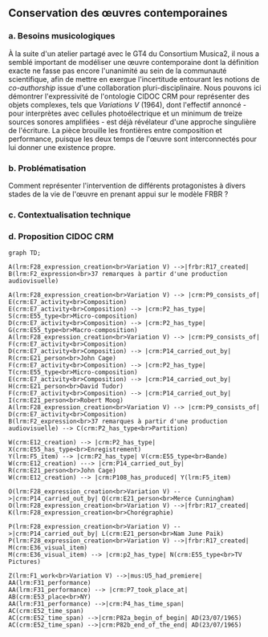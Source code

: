 ## Conservation des œuvres contemporaines

### **a. Besoins musicologiques**

À la suite d'un atelier partagé avec le GT4 du Consortium Musica2, il nous a semblé important de modéliser une œuvre contemporaine dont la définition exacte ne fasse pas encore l'unanimité au sein de la communauté scientifique, afin de mettre en exergue l'incertitude entourant les notions de _co-authorship_ issue d'une collaboration pluri-disciplinaire. Nous pouvons ici démontrer l'expressivité de l'ontologie CIDOC CRM pour représenter des objets complexes, tels que _Variations V_ (1964), dont l'effectif annoncé - pour interprètes avec cellules photoélectrique et un minimum de treize sources sonores amplifiées - est déjà révélateur d'une approche singulière de l'écriture. La pièce brouille les frontières entre composition et performance, puisque les deux temps de l'œuvre sont interconnectés pour lui donner une existence propre.

### **b. Problématisation**

Comment représenter l'intervention de différents protagonistes à divers stades de la vie de l'œuvre en prenant appui sur le modèle FRBR ?

### **c. Contextualisation technique**

### **d. Proposition CIDOC CRM**

```mermaid
graph TD;

A(lrm:F28_expression_creation<br>Variation V) -->|frbr:R17_created| B(lrm:F2_expression<br>37 remarques à partir d'une production audiovisuelle)

A(lrm:F28_expression_creation<br>Variation V) --> |crm:P9_consists_of| E(crm:E7_activity<br>Composition) 
E(crm:E7_activity<br>Composition) --> |crm:P2_has_type| S(crm:E55_type<br>Micro-composition)
D(crm:E7_activity<br>Composition) --> |crm:P2_has_type| G(crm:E55_type<br>Macro-composition)
A(lrm:F28_expression_creation<br>Variation V) --> |crm:P9_consists_of| F(crm:E7_activity<br>Composition)
D(crm:E7_activity<br>Composition) --> |crm:P14_carried_out_by| R(crm:E21_person<br>John Cage)
F(crm:E7_activity<br>Composition) --> |crm:P2_has_type| T(crm:E55_type<br>Micro-composition)
E(crm:E7_activity<br>Composition) --> |crm:P14_carried_out_by| H(crm:E21_person<br>David Tudor)
F(crm:E7_activity<br>Composition) --> |crm:P14_carried_out_by| I(crm:E21_person<br>Robert Moog)
A(lrm:F28_expression_creation<br>Variation V) --> |crm:P9_consists_of| D(crm:E7_activity<br>Composition)
B(lrm:F2_expression<br>37 remarques à partir d'une production audiovisuelle) --> C(crm:P2_has_type<br>Partition)

W(crm:E12_creation) --> |crm:P2_has_type| X(crm:E55_has_type<br>Enregistrement)
Y(lrm:F5_item) --> |crm:P2_has_type| V(crm:E55_type<br>Bande)
W(crm:E12_creation) ---> |crm:P14_carried_out_by| R(crm:E21_person<br>John Cage)
W(crm:E12_creation) --> |crm:P108_has_produced| Y(lrm:F5_item)

O(lrm:F28_expression_creation<br>Variation V) -->|crm:P14_carried_out_by| Q(crm:E21_person<br>Merce Cunningham)
O(lrm:F28_expression_creation<br>Variation V) -->|frbr:R17_created| K(lrm:F28_expression_creation<br>Chorégraphie)

P(lrm:F28_expression_creation<br>Variation V) -->|crm:P14_carried_out_by| L(crm:E21_person<br>Nam June Paik)
P(lrm:F28_expression_creation<br>Variation V) -->|frbr:R17_created| M(crm:E36_visual_item)
M(crm:E36_visual_item) --> |crm:p2_has_type| N(crm:E55_type<br>TV Pictures)

Z(lrm:F1_work<br>Variation V) -->|mus:U5_had_premiere| AA(lrm:F31_performance)
AA(lrm:F31_performance) --> |crm:P7_took_place_at| AB(crm:E53_place<br>NY)
AA(lrm:F31_performance) -->|crm:P4_has_time_span| AC(crm:E52_time_span)
AC(crm:E52_time_span) -->|crm:P82a_begin_of_begin| AD(23/07/1965)
AC(crm:E52_time_span) -->|crm:P82b_end_of_the_end| AD(23/07/1965)

```

